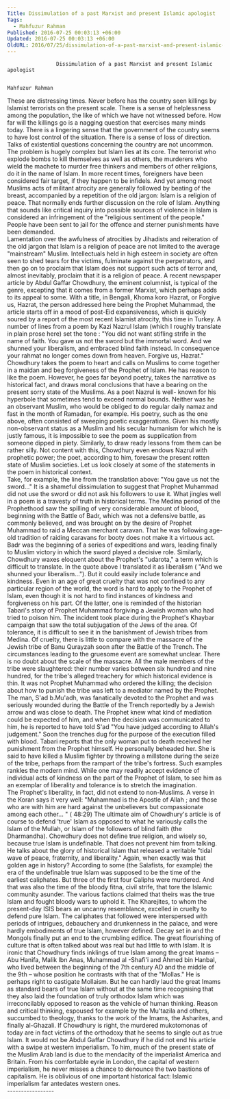 ```yaml
---
Title: Dissimulation of a past Marxist and present Islamic apologist
Tags:
  - Mahfuzur Rahman
Published: 2016-07-25 00:03:13 +06:00
Updated: 2016-07-25 00:03:13 +06:00
OldURL: 2016/07/25/dissimulation-of-a-past-marxist-and-present-islamic-apologist/
---
```


                    Dissimulation of a past Marxist and present Islamic apologist

                                                                                                             Mahfuzur Rahman

These are distressing times. Never before has the country seen killings by Islamist terrorists on the present scale. There is a sense of helplessness among the population, the like of which we have not witnessed before. How far will the killings go is a nagging question that exercises many minds today. There is a lingering sense that the government of the country seems to have lost control of the situation. There is a sense of loss of direction. Talks of existential questions concerning the country are not uncommon. 
    The problem is hugely complex but Islam lies at its core.  The terrorist who explode bombs to  kill themselves as well as others,  the murderers who wield the machete to murder free thinkers and members of other religions, do it in the name of Islam. In more recent times,  foreigners  have been considered fair target, if they happen to be infidels. And yet among most Muslims acts of militant atrocity are generally followed by beating of the breast, accompanied by a repetition of the old jargon: Islam is a religion of peace. That normally ends further discussion on the role of Islam. Anything that sounds like critical inquiry into possible sources of violence in Islam is considered an infringement of the "religious sentiment of the people."  People have been sent to jail for the offence and sterner punishments have been demanded.  
     Lamentation over the awfulness of atrocities by Jihadists and reiteration of the old jargon that Islam is a religion of peace are not limited to the average "mainstream" Muslim.  Intellectuals held in high esteem in society are often seen to shed tears for the victims, fulminate against the perpetrators, and then go on to proclaim that Islam does not support such acts of terror and, almost inevitably, proclaim that it is a religion of peace.
  A recent newspaper article by Abdul Gaffar Chowdhury, the eminent columnist, is typical of the genre, excepting that it comes from a former Marxist, which perhaps adds to its appeal to some. With a title, in Bengali, Khoma koro Hazrat, or Forgive us, Hazrat, the person addressed here being the Prophet Muhammad, the article starts off in a mood of post-Eid expansiveness, which is quickly soured by a report of the most recent Islamist atrocity, this time in Turkey.  A number of lines from a poem by Kazi Nazrul Islam (which I roughly translate in plain prose here) set the tone : "You did not want stifling  strife in the name of  faith. You gave us not the sword but the immortal word. And we shunned your liberalism, and embraced blind faith instead. In consequence your rahmat no longer comes down from heaven. Forgive us, Hazrat."  
     Chowdhury takes the poem to heart and calls on Muslims to come together in a maidan and beg forgiveness of the Prophet of Islam. He has reason to like the poem.  However, he goes far   beyond poetry, takes the narrative as historical fact, and draws moral conclusions that have a bearing on the present sorry state of the Muslims. As a poet Nazrul is well- known for his hyperbole that sometimes tend to exceed normal bounds.  Neither was he an observant Muslim, who would be obliged to do regular daily namaz and fast in the month of Ramadan, for example. His poetry, such as the one above, often consisted of sweeping poetic exaggerations. Given his mostly non-observant status as a Muslim and his secular humanism for which he is justly famous, it is impossible to see the poem as supplication from someone dipped in piety.  Similarly, to draw ready lessons from them can be rather silly. Not content with this, Chowdhury even endows Nazrul with prophetic power; the poet, according to him, foresaw the present rotten state of Muslim societies.   Let us look closely at some of the statements in the poem in historical context.       
     Take, for example, the line from the translation above: "You gave us not the sword…" It is a shameful dissimulation to suggest that Prophet Muhammad did not use the sword or did not ask his followers to use it.  What jingles well in a poem is a travesty of truth in historical terms.  The Medina period of the Prophethood saw the spilling of very considerable amount of blood, beginning with the Battle of Badr, which was not a defensive battle, as commonly believed, and was brought on by the desire of Prophet Muhammad to raid a Meccan merchant caravan. That he was following age-old tradition of raiding caravans for booty does not make it a virtuous act.  Badr was the beginning of a series of expeditions and wars, leading finally to Muslim victory in which the sword played a decisive role. 
     Similarly, Chowdhury waxes eloquent about the Prophet's "udarota," a term which is difficult to translate.  In the quote above I translated it as liberalism ( "And we shunned your liberalism…"). But it could easily include tolerance and kindness.  Even in an age of great cruelty that was not confined to any particular region of the world, the word is hard to apply to the Prophet of Islam, even though it is not hard to find instances of kindness and forgiveness on his part. Of the latter, one is reminded of the historian Tabari's story of Prophet Muhammad forgiving a Jewish woman who had tried to poison him. The incident took place during the Prophet's Khaybar campaign that saw the total subjugation of the Jews of the area.
   Of tolerance, it is difficult to see it in the banishment of Jewish tribes from Medina. Of cruelty, there is little to compare with the massacre of the Jewish tribe of Banu Qurayzah soon after the Battle of the Trench. The circumstances leading to the gruesome event are somewhat unclear.  There is no doubt about the scale of the massacre. All the male members of the tribe were slaughtered: their number varies between six hundred and nine hundred, for the tribe's alleged treachery for which historical evidence is thin.  It was not Prophet Muhammad who ordered the killing; the decision about how to punish the tribe was left to a mediator named by the Prophet. The man, S'ad b.Mu'adh, was  fanatically devoted to the Prophet and was seriously wounded during the Battle of the Trench reportedly by a Jewish arrow and was close to death. The Prophet knew what kind of mediation could be expected of him, and when the decision was communicated to him, he is reported to have told S'ad "You have judged according to Allah's judgement." Soon the trenches dug for the purpose of the execution filled with blood. Tabari reports that the only woman put to death received her punishment from the Prophet himself. He personally beheaded her. She is said to have killed a Muslim fighter by throwing a millstone during the seize of the tribe, perhaps from the rampart of the tribe's fortress.  Such examples rankles the modern mind. While one may readily accept evidence of individual acts of kindness on the part of the Prophet of Islam, to see him as an exemplar of liberality and tolerance  is to stretch the imagination.    
     The Prophet's liberality, in fact, did not extend to non-Muslims. A verse in the Koran says it very well: "Muhammad is the Apostle of Allah ; and those who are with him are hard against the unbelievers but compassionate among each other… "  ( 48:29) 
   The ultimate aim of Chowdhury's article is of course to defend 'true' Islam as opposed to what he variously calls the Islam of the Mullah, or Islam of the followers of blind faith (the Dharmandha). Chowdhury does not define true religion, and wisely so, because true Islam is undefinable. That does not prevent him from talking. He talks about the glory of historical Islam that released a veritable "tidal wave of peace, fraternity, and liberality."  Again, when exactly was that golden age in history? According to some (the Salafists, for example) the era of the undefinable true Islam was supposed to be the time of the earliest caliphates. But three of the first four Caliphs were murdered.  And that was also the time of the bloody fitna, civil strife, that tore the Islamic community asunder.  The various factions claimed that theirs was the true Islam and fought bloody wars to uphold it. The Kharejites, to whom the present-day ISIS bears an uncanny resemblance, excelled in cruelty to defend pure Islam.  The caliphates that followed were interspersed with periods of intrigues, debauchery and drunkenness in the palace, and were hardly embodiments of true Islam, however defined.   Decay set in and the Mongols finally put an end to the crumbling edifice.  The great flourishing of culture that is often talked about was real but had little to with Islam. 
       It is ironic that  Chowdhury finds inklings of true Islam among the  great Imams – Abu Hanifa, Malik Ibn Anas, Muhammad al -Shafi'i and Ahmed bin Hanbal,  who lived between the beginning of the 7th century AD and the middle of the 9th  – whose position he contrasts with that of the "Mollas." He is perhaps right to castigate Mollaism. But he can hardly laud the great Imams as standard bears of true Islam without at the same time recognising that they also laid the foundation of truly orthodox Islam which was irreconcilably opposed to reason as the vehicle of human thinking. Reason and critical thinking, espoused for example by the Mu'tazila and others, succumbed to theology, thanks to the work of the Imams, the Asharites, and finally al-Ghazali.   If Chowdhury is right, the murdered mukotomonas of today are in fact victims of the orthodoxy that he seems to single out as true Islam. 
     It would not be Abdul Gaffar Chowdhury if he did not end his article with a swipe at western imperialism. To him, much of the present state of the Muslim Arab land is due to the mendacity of the imperialist America and Britain. From his comfortable eyrie in London, the capital of western imperialism, he never misses a chance to denounce the two bastions of capitalism. He is oblivious of one important historical fact: Islamic imperialism far antedates western ones.          
                                                                  -----------------

